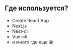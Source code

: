 ## Где используется?
- Create React App
- Next.js <!-- .element: class="fragment" -->
- Nest-cli <!-- .element: class="fragment" -->
- Vue-cli <!-- .element: class="fragment" -->
- и много где еще 😀 <!-- .element: class="fragment" -->
